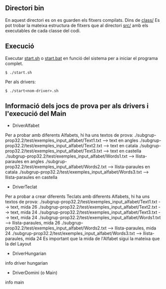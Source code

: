 ## Directori bin

En aquest directori es on es guarden els fitxers compilats. Dins de [class/](class/) Es pot trobar la mateixa estructura de fitxers que al directori [src/](../src/) amb els executables de cada classe del codi.

## Execució

Executar [start.sh](start.sh) o [start.bat](start.bat) en funció del sistema per a iniciar el programa complet.
```
$ ./start.sh
```
Per als drivers: 
```
$ ./start<nom-driver>.sh
```

## Informació dels jocs de prova per als drivers i l'execució del Main

- DriverAlfabet

Per a probar amb diferents Alfabets, hi ha uns textos de prova:
    ./subgrup-prop32.2/test/exemples_input_alfabet/Text1.txt     --> text en angles
    ./subgrup-prop32.2/test/exemples_input_alfabet/Text2.txt     --> text en catala
    ./subgrup-prop32.2/test/exemples_input_alfabet/Text3.txt     --> text en castella
    ./subgrup-prop32.2/test/exemples_input_alfabet/Words1.txt    --> llista-paraules en angles
    ./subgrup-prop32.2/test/exemples_input_alfabet/Words2.txt    --> llista-paraules en catala
    ./subgrup-prop32.2/test/exemples_input_alfabet/Words3.txt    --> llista-paraules en castella

- DriverTeclat

Per a probar a crear diferents Teclats amb diferents Alfabets, hi ha uns textos de prova:
    ./subgrup-prop32.2/test/exemples_input_alfabet/Text1.txt     --> text, mida 26
    ./subgrup-prop32.2/test/exemples_input_alfabet/Text2.txt     --> text, mida 24
    ./subgrup-prop32.2/test/exemples_input_alfabet/Text3.txt     --> text, mida 24
    ./subgrup-prop32.2/test/exemples_input_alfabet/Words1.txt    --> llista-paraules, mida 26
    ./subgrup-prop32.2/test/exemples_input_alfabet/Words2.txt    --> llista-paraules, mida 24
    ./subgrup-prop32.2/test/exemples_input_alfabet/Words3.txt    --> llista-paraules, mida 24
Es important que la mida de l'Alfabet sigui la mateixa que la del Layout

- DriverHungarian

info driver hungarian

- DriverDomini (o Main)

info main